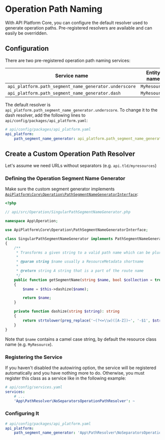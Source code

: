 # Operation Path Naming

With API Platform Core, you can configure the default resolver used to generate operation paths.
Pre-registered resolvers are available and can easily be overridden.

## Configuration

There are two pre-registered operation path naming services:

Service name                                          | Entity name  | Path result
------------------------------------------------------|--------------|----------------
`api_platform.path_segment_name_generator.underscore` | `MyResource` | `/my_resources`
`api_platform.path_segment_name_generator.dash`       | `MyResource` | `/my-resources`

The default resolver is `api_platform.path_segment_name_generator.underscore`.
To change it to the dash resolver, add the following lines to `api/config/packages/api_platform.yaml`:

```yaml
# api/config/packages/api_platform.yaml
api_platform:
    path_segment_name_generator: api_platform.path_segment_name_generator.dash
```

## Create a Custom Operation Path Resolver

Let's assume we need URLs without separators (e.g. `api.tld/myresources`)

### Defining the Operation Segment Name Generator

Make sure the custom segment generator implements [`ApiPlatform\Core\Operation\PathSegmentNameGeneratorInterface`](https://github.com/api-platform/core/blob/master/src/Operation/PathSegmentNameGeneratorInterface.php):

```php
<?php

// api/src/Operation/SingularPathSegmentNameGenerator.php

namespace App\Operation;

use ApiPlatform\Core\Operation\PathSegmentNameGeneratorInterface;

class SingularPathSegmentNameGenerator implements PathSegmentNameGeneratorInterface
{
    /**
     * Transforms a given string to a valid path name which can be pluralized (eg. for collections).
     *
     * @param string $name usually a ResourceMetadata shortname
     *
     * @return string A string that is a part of the route name
     */
    public function getSegmentName(string $name, bool $collection = true): string
    {
        $name = $this->dashize($name);

        return $name;
    }

    private function dashize(string $string): string
    {
        return strtolower(preg_replace('~(?<=\\w)([A-Z])~', '-$1', $string));
    }
}
```

Note that `$name` contains a camel case string, by default the resource class name (e.g. `MyResource`).

### Registering the Service

If you haven't disabled the autowiring option, the service will be registered automatically and you have nothing more to
do.
Otherwise, you must register this class as a service like in the following example:

```yaml
# api/config/services.yaml
services:
    # ...
    'App\PathResolver\NoSeparatorsOperationPathResolver': ~
```

### Configuring It

```yaml
# api/config/packages/api_platform.yaml
api_platform:
    path_segment_name_generator: 'App\PathResolver\NoSeparatorsOperationPathResolver'
```
